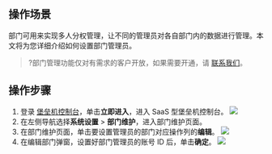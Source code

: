 ## 操作场景
部门可用来实现多人分权管理，让不同的管理员对各自部门内的数据进行管理。本文将为您详细介绍如何设置部门管理员。
>?部门管理功能仅对有需求的客户开放，如果需要开通，请 [联系我们](https://cloud.tencent.com/online-service)。



## 操作步骤
1. 登录 [堡垒机控制台](https://console.cloud.tencent.com/dsgc/bh)，单击**立即进入**，进入 SaaS 型堡垒机控制台。
![](https://qcloudimg.tencent-cloud.cn/raw/b2f6673b0cad7c2f423a6b6e287179af.png)
2. 在左侧导航选择**系统设置** > **部门维护**，进入部门维护页面。
3. 在部门维护页面，单击要设置管理员的部门对应操作列的**编辑**。
![](https://qcloudimg.tencent-cloud.cn/raw/c546aab09919119050c09ecdf0250e9f.png)
4. 在编辑部门弹窗，设置好部门管理员的账号 ID 后，单击**确定**。
![](https://qcloudimg.tencent-cloud.cn/raw/b74a40583f2ec1d37efe285a980edee7.png)
